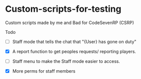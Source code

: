 # Custom-scripts-for-testing
Custom scripts made by me and Bad for CodeSevenRP (CSRP)

Todo

- [ ] Staff mode that tells the chat that "{User} has gone on duty"

- [X] A report function to get peoples requests/ reporting players.

- [ ] Staff menu to make the Staff mode easier to access.

- [X] More perms for staff members

